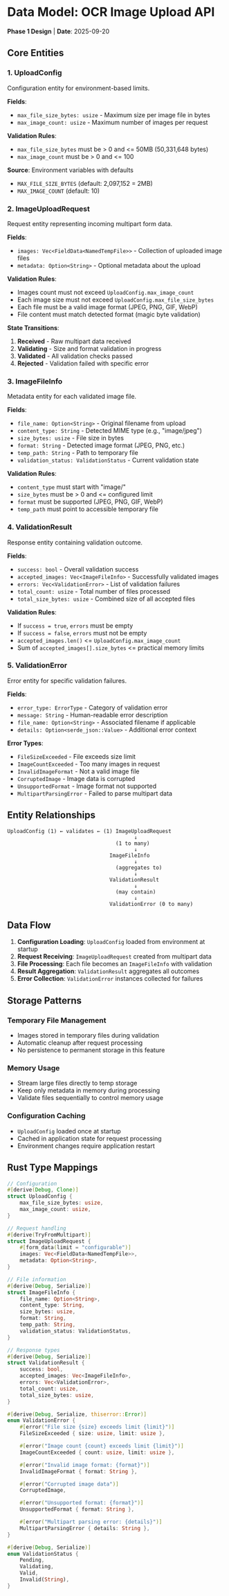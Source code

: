 # Data Model: OCR Image Upload API

**Phase 1 Design** | **Date**: 2025-09-20

## Core Entities

### 1. UploadConfig
Configuration entity for environment-based limits.

**Fields**:
- `max_file_size_bytes: usize` - Maximum size per image file in bytes
- `max_image_count: usize` - Maximum number of images per request

**Validation Rules**:
- `max_file_size_bytes` must be > 0 and <= 50MB (50,331,648 bytes)
- `max_image_count` must be > 0 and <= 100

**Source**: Environment variables with defaults
- `MAX_FILE_SIZE_BYTES` (default: 2,097,152 = 2MB)
- `MAX_IMAGE_COUNT` (default: 10)

### 2. ImageUploadRequest
Request entity representing incoming multipart form data.

**Fields**:
- `images: Vec<FieldData<NamedTempFile>>` - Collection of uploaded image files
- `metadata: Option<String>` - Optional metadata about the upload

**Validation Rules**:
- Images count must not exceed `UploadConfig.max_image_count`
- Each image size must not exceed `UploadConfig.max_file_size_bytes`
- Each file must be a valid image format (JPEG, PNG, GIF, WebP)
- File content must match detected format (magic byte validation)

**State Transitions**:
1. **Received** - Raw multipart data received
2. **Validating** - Size and format validation in progress
3. **Validated** - All validation checks passed
4. **Rejected** - Validation failed with specific error

### 3. ImageFileInfo
Metadata entity for each validated image file.

**Fields**:
- `file_name: Option<String>` - Original filename from upload
- `content_type: String` - Detected MIME type (e.g., "image/jpeg")
- `size_bytes: usize` - File size in bytes
- `format: String` - Detected image format (JPEG, PNG, etc.)
- `temp_path: String` - Path to temporary file
- `validation_status: ValidationStatus` - Current validation state

**Validation Rules**:
- `content_type` must start with "image/"
- `size_bytes` must be > 0 and <= configured limit
- `format` must be supported (JPEG, PNG, GIF, WebP)
- `temp_path` must point to accessible temporary file

### 4. ValidationResult
Response entity containing validation outcome.

**Fields**:
- `success: bool` - Overall validation success
- `accepted_images: Vec<ImageFileInfo>` - Successfully validated images
- `errors: Vec<ValidationError>` - List of validation failures
- `total_count: usize` - Total number of files processed
- `total_size_bytes: usize` - Combined size of all accepted files

**Validation Rules**:
- If `success = true`, `errors` must be empty
- If `success = false`, `errors` must not be empty
- `accepted_images.len()` <= `UploadConfig.max_image_count`
- Sum of `accepted_images[].size_bytes` <= practical memory limits

### 5. ValidationError
Error entity for specific validation failures.

**Fields**:
- `error_type: ErrorType` - Category of validation error
- `message: String` - Human-readable error description
- `file_name: Option<String>` - Associated filename if applicable
- `details: Option<serde_json::Value>` - Additional error context

**Error Types**:
- `FileSizeExceeded` - File exceeds size limit
- `ImageCountExceeded` - Too many images in request
- `InvalidImageFormat` - Not a valid image file
- `CorruptedImage` - Image data is corrupted
- `UnsupportedFormat` - Image format not supported
- `MultipartParsingError` - Failed to parse multipart data

## Entity Relationships

```
UploadConfig (1) ← validates ← (1) ImageUploadRequest
                                         ↓
                                   (1 to many)
                                         ↓
                                 ImageFileInfo
                                         ↓
                                   (aggregates to)
                                         ↓
                                 ValidationResult
                                         ↓
                                   (may contain)
                                         ↓
                                 ValidationError (0 to many)
```

## Data Flow

1. **Configuration Loading**: `UploadConfig` loaded from environment at startup
2. **Request Receiving**: `ImageUploadRequest` created from multipart data
3. **File Processing**: Each file becomes an `ImageFileInfo` with validation
4. **Result Aggregation**: `ValidationResult` aggregates all outcomes
5. **Error Collection**: `ValidationError` instances collected for failures

## Storage Patterns

### Temporary File Management
- Images stored in temporary files during validation
- Automatic cleanup after request processing
- No persistence to permanent storage in this feature

### Memory Usage
- Stream large files directly to temp storage
- Keep only metadata in memory during processing
- Validate files sequentially to control memory usage

### Configuration Caching
- `UploadConfig` loaded once at startup
- Cached in application state for request processing
- Environment changes require application restart

## Rust Type Mappings

```rust
// Configuration
#[derive(Debug, Clone)]
struct UploadConfig {
    max_file_size_bytes: usize,
    max_image_count: usize,
}

// Request handling
#[derive(TryFromMultipart)]
struct ImageUploadRequest {
    #[form_data(limit = "configurable")]
    images: Vec<FieldData<NamedTempFile>>,
    metadata: Option<String>,
}

// File information
#[derive(Debug, Serialize)]
struct ImageFileInfo {
    file_name: Option<String>,
    content_type: String,
    size_bytes: usize,
    format: String,
    temp_path: String,
    validation_status: ValidationStatus,
}

// Response types
#[derive(Debug, Serialize)]
struct ValidationResult {
    success: bool,
    accepted_images: Vec<ImageFileInfo>,
    errors: Vec<ValidationError>,
    total_count: usize,
    total_size_bytes: usize,
}

#[derive(Debug, Serialize, thiserror::Error)]
enum ValidationError {
    #[error("File size {size} exceeds limit {limit}")]
    FileSizeExceeded { size: usize, limit: usize },

    #[error("Image count {count} exceeds limit {limit}")]
    ImageCountExceeded { count: usize, limit: usize },

    #[error("Invalid image format: {format}")]
    InvalidImageFormat { format: String },

    #[error("Corrupted image data")]
    CorruptedImage,

    #[error("Unsupported format: {format}")]
    UnsupportedFormat { format: String },

    #[error("Multipart parsing error: {details}")]
    MultipartParsingError { details: String },
}

#[derive(Debug, Serialize)]
enum ValidationStatus {
    Pending,
    Validating,
    Valid,
    Invalid(String),
}
```